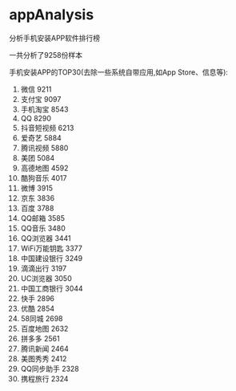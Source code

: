 # appAnalysis
分析手机安装APP软件排行榜


一共分析了9258份样本

手机安装APP的TOP30(去除一些系统自带应用,如App Store、信息等):
1. 微信 9211
2. 支付宝 9097
3. 手机淘宝 8543
4. QQ 8290
5. 抖音短视频 6213
6. 爱奇艺 5884
7. 腾讯视频 5880
8. 美团 5084
9. 高德地图 4592
10. 酷狗音乐 4017
11. 微博 3915
12. 京东 3836
13. 百度 3788
14. QQ邮箱 3585
15. QQ音乐 3480
16. QQ浏览器 3441
17. WiFi万能钥匙 3377
18. 中国建设银行 3249
19. 滴滴出行 3197
20. UC浏览器 3050
21. 中国工商银行 3044
22. 快手 2896
23. 优酷 2854
24. 58同城 2698
25. 百度地图 2632
26. 拼多多 2561
27. 腾讯新闻 2464
28. 美图秀秀 2412
29. QQ同步助手 2328
30. 携程旅行 2324
